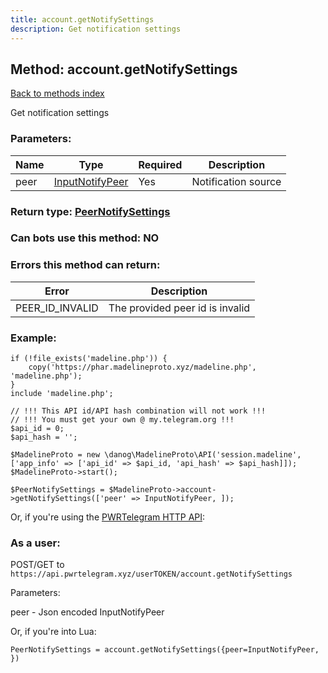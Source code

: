 ```yaml
---
title: account.getNotifySettings
description: Get notification settings
---
```

## Method: account.getNotifySettings  
[Back to methods index](index.md)


Get notification settings

### Parameters:

| Name     |    Type       | Required | Description |
|----------|---------------|----------|-------------|
|peer|[InputNotifyPeer](../types/InputNotifyPeer.md) | Yes|Notification source |


### Return type: [PeerNotifySettings](../types/PeerNotifySettings.md)

### Can bots use this method: **NO**


### Errors this method can return:

| Error    | Description   |
|----------|---------------|
|PEER_ID_INVALID|The provided peer id is invalid|


### Example:


```
if (!file_exists('madeline.php')) {
    copy('https://phar.madelineproto.xyz/madeline.php', 'madeline.php');
}
include 'madeline.php';

// !!! This API id/API hash combination will not work !!!
// !!! You must get your own @ my.telegram.org !!!
$api_id = 0;
$api_hash = '';

$MadelineProto = new \danog\MadelineProto\API('session.madeline', ['app_info' => ['api_id' => $api_id, 'api_hash' => $api_hash]]);
$MadelineProto->start();

$PeerNotifySettings = $MadelineProto->account->getNotifySettings(['peer' => InputNotifyPeer, ]);
```

Or, if you're using the [PWRTelegram HTTP API](https://pwrtelegram.xyz):



### As a user:

POST/GET to `https://api.pwrtelegram.xyz/userTOKEN/account.getNotifySettings`

Parameters:

peer - Json encoded InputNotifyPeer




Or, if you're into Lua:

```
PeerNotifySettings = account.getNotifySettings({peer=InputNotifyPeer, })
```


